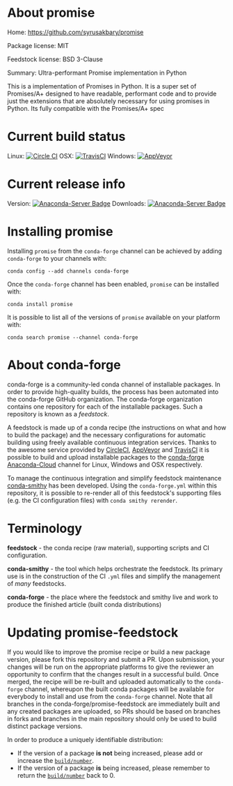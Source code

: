 About promise
=============

Home: https://github.com/syrusakbary/promise

Package license: MIT

Feedstock license: BSD 3-Clause

Summary: Ultra-performant Promise implementation in Python

This is a implementation of Promises in Python. It is a super set of
Promises/A+ designed to have readable, performant code and to provide
just the extensions that are absolutely necessary for using promises in
Python.  Its fully compatible with the Promises/A+ spec


Current build status
====================

Linux: [![Circle CI](https://circleci.com/gh/conda-forge/promise-feedstock.svg?style=shield)](https://circleci.com/gh/conda-forge/promise-feedstock)
OSX: [![TravisCI](https://travis-ci.org/conda-forge/promise-feedstock.svg?branch=master)](https://travis-ci.org/conda-forge/promise-feedstock)
Windows: [![AppVeyor](https://ci.appveyor.com/api/projects/status/github/conda-forge/promise-feedstock?svg=True)](https://ci.appveyor.com/project/conda-forge/promise-feedstock/branch/master)

Current release info
====================
Version: [![Anaconda-Server Badge](https://anaconda.org/conda-forge/promise/badges/version.svg)](https://anaconda.org/conda-forge/promise)
Downloads: [![Anaconda-Server Badge](https://anaconda.org/conda-forge/promise/badges/downloads.svg)](https://anaconda.org/conda-forge/promise)

Installing promise
==================

Installing `promise` from the `conda-forge` channel can be achieved by adding `conda-forge` to your channels with:

```
conda config --add channels conda-forge
```

Once the `conda-forge` channel has been enabled, `promise` can be installed with:

```
conda install promise
```

It is possible to list all of the versions of `promise` available on your platform with:

```
conda search promise --channel conda-forge
```


About conda-forge
=================

conda-forge is a community-led conda channel of installable packages.
In order to provide high-quality builds, the process has been automated into the
conda-forge GitHub organization. The conda-forge organization contains one repository
for each of the installable packages. Such a repository is known as a *feedstock*.

A feedstock is made up of a conda recipe (the instructions on what and how to build
the package) and the necessary configurations for automatic building using freely
available continuous integration services. Thanks to the awesome service provided by
[CircleCI](https://circleci.com/), [AppVeyor](http://www.appveyor.com/)
and [TravisCI](https://travis-ci.org/) it is possible to build and upload installable
packages to the [conda-forge](https://anaconda.org/conda-forge)
[Anaconda-Cloud](http://docs.anaconda.org/) channel for Linux, Windows and OSX respectively.

To manage the continuous integration and simplify feedstock maintenance
[conda-smithy](http://github.com/conda-forge/conda-smithy) has been developed.
Using the ``conda-forge.yml`` within this repository, it is possible to re-render all of
this feedstock's supporting files (e.g. the CI configuration files) with ``conda smithy rerender``.


Terminology
===========

**feedstock** - the conda recipe (raw material), supporting scripts and CI configuration.

**conda-smithy** - the tool which helps orchestrate the feedstock.
                   Its primary use is in the construction of the CI ``.yml`` files
                   and simplify the management of *many* feedstocks.

**conda-forge** - the place where the feedstock and smithy live and work to
                  produce the finished article (built conda distributions)


Updating promise-feedstock
==========================

If you would like to improve the promise recipe or build a new
package version, please fork this repository and submit a PR. Upon submission,
your changes will be run on the appropriate platforms to give the reviewer an
opportunity to confirm that the changes result in a successful build. Once
merged, the recipe will be re-built and uploaded automatically to the
`conda-forge` channel, whereupon the built conda packages will be available for
everybody to install and use from the `conda-forge` channel.
Note that all branches in the conda-forge/promise-feedstock are
immediately built and any created packages are uploaded, so PRs should be based
on branches in forks and branches in the main repository should only be used to
build distinct package versions.

In order to produce a uniquely identifiable distribution:
 * If the version of a package **is not** being increased, please add or increase
   the [``build/number``](http://conda.pydata.org/docs/building/meta-yaml.html#build-number-and-string).
 * If the version of a package **is** being increased, please remember to return
   the [``build/number``](http://conda.pydata.org/docs/building/meta-yaml.html#build-number-and-string)
   back to 0.
